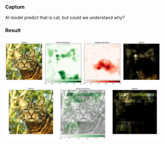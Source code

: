 ### Captum

AI model predict that is cat, but could we understand why?

### Result
<img src="captum-1.png"/>
<img src="captum-2.png"/>